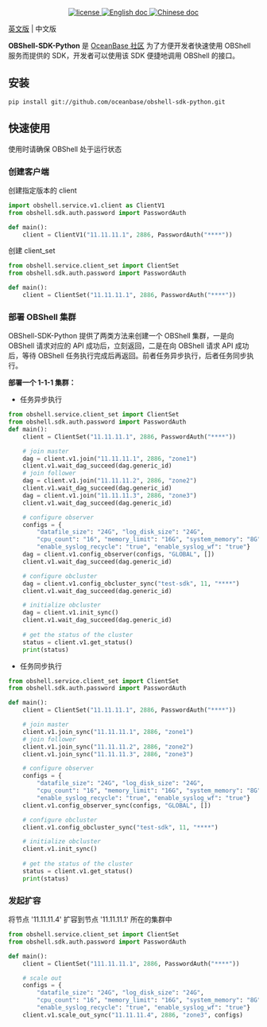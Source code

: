 <p align="center">
    <a href="https://github.com/oceanbase/oceanbase/blob/master/LICENSE">
        <img alt="license" src="https://img.shields.io/badge/license-Apache--2.0-blue" />
    </a>
    <a href="https://en.oceanbase.com/docs/oceanbase-database">
        <img alt="English doc" src="https://img.shields.io/badge/docs-English-blue" />
    </a>
    <a href="https://www.oceanbase.com/docs/oceanbase-database-cn">
        <img alt="Chinese doc" src="https://img.shields.io/badge/文档-简体中文-blue" />
    </a>
</p>

[英文版](README.md) | 中文版

**OBShell-SDK-Python** 是 [OceanBase 社区](https://open.oceanbase.com/) 为了方便开发者快速使用 OBShell 服务而提供的 SDK，开发者可以使用该 SDK 便捷地调用 OBShell 的接口。

## 安装
```
pip install git://github.com/oceanbase/obshell-sdk-python.git
```

## 快速使用
使用时请确保 OBShell 处于运行状态
### 创建客户端
创建指定版本的 client
```python
import obshell.service.v1.client as ClientV1
from obshell.sdk.auth.password import PasswordAuth

def main():
    client = ClientV1("11.11.11.1", 2886, PasswordAuth("****"))
```
创建 client_set
```python
from obshell.service.client_set import ClientSet
from obshell.sdk.auth.password import PasswordAuth

def main():
    client = ClientSet("11.11.11.1", 2886, PasswordAuth("****"))
```
### 部署 OBShell 集群
OBShell-SDK-Python 提供了两类方法来创建一个 OBShell 集群，一是向 OBShell 请求对应的 API 成功后，立刻返回，二是在向 OBShell 请求 API 成功后，等待 OBShell 任务执行完成后再返回。前者任务异步执行，后者任务同步执行。

**部署一个 1-1-1 集群：**
* 任务异步执行
```python
from obshell.service.client_set import ClientSet
from obshell.sdk.auth.password import PasswordAuth
def main():
    client = ClientSet("11.11.11.1", 2886, PasswordAuth("****"))

    # join master
    dag = client.v1.join("11.11.11.1", 2886, "zone1")
    client.v1.wait_dag_succeed(dag.generic_id)
    # join follower
    dag = client.v1.join("11.11.11.2", 2886, "zone2")
    client.v1.wait_dag_succeed(dag.generic_id)
    dag = client.v1.join("11.11.11.3", 2886, "zone3")
    client.v1.wait_dag_succeed(dag.generic_id)

    # configure observer
    configs = {
        "datafile_size": "24G", "log_disk_size": "24G", 
        "cpu_count": "16", "memory_limit": "16G", "system_memory": "8G", 
        "enable_syslog_recycle": "true", "enable_syslog_wf": "true"}
    dag = client.v1.config_observer(configs, "GLOBAL", [])
    client.v1.wait_dag_succeed(dag.generic_id)

    # configure obcluster
    dag = client.v1.config_obcluster_sync("test-sdk", 11, "****")
    client.v1.wait_dag_succeed(dag.generic_id)

    # initialize obcluster
    dag = client.v1.init_sync()
    client.v1.wait_dag_succeed(dag.generic_id)
    
    # get the status of the cluster
    status = client.v1.get_status()
    print(status)
```
* 任务同步执行
```python
from obshell.service.client_set import ClientSet
from obshell.sdk.auth.password import PasswordAuth

def main():
    client = ClientSet("11.11.11.1", 2886, PasswordAuth("****"))

    # join master
    client.v1.join_sync("11.11.11.1", 2886, "zone1")
    # join follower
    client.v1.join_sync("11.11.11.2", 2886, "zone2")
    client.v1.join_sync("11.11.11.3", 2886, "zone3")

    # configure observer
    configs = {
        "datafile_size": "24G", "log_disk_size": "24G", 
        "cpu_count": "16", "memory_limit": "16G", "system_memory": "8G", 
        "enable_syslog_recycle": "true", "enable_syslog_wf": "true"}
    client.v1.config_observer_sync(configs, "GLOBAL", [])

    # configure obcluster
    client.v1.config_obcluster_sync("test-sdk", 11, "****")

    # initialize obcluster
    client.v1.init_sync()
    
    # get the status of the cluster
    status = client.v1.get_status()
    print(status)
```
### 发起扩容
将节点 '11.11.11.4' 扩容到节点 '11.11.11.1' 所在的集群中
```python
from obshell.service.client_set import ClientSet
from obshell.sdk.auth.password import PasswordAuth

def main():
    client = ClientSet("111.11.11.1", 2886, PasswordAuth("****"))

    # scale out
    configs = {
        "datafile_size": "24G", "log_disk_size": "24G", 
        "cpu_count": "16", "memory_limit": "16G", "system_memory": "8G", 
        "enable_syslog_recycle": "true", "enable_syslog_wf": "true"}
    client.v1.scale_out_sync("11.11.11.4", 2886, "zone3", configs)
```

